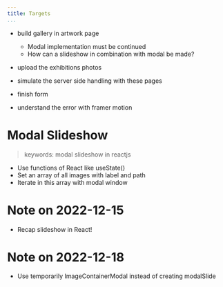 ```yaml
---
title: Targets
...
```


* build gallery in artwork page
    * Modal implementation must be continued 
    * How can a slideshow in combination with modal be made?

* upload the exhibitions photos
* simulate the server side handling with these pages
* finish form
* understand the error with framer motion

# Modal Slideshow
> keywords: modal slideshow in reactjs

* Use functions of React like useState()
* Set an array of all images with label and path
* Iterate in this array with modal window

# Note on 2022-12-15
* Recap slideshow in React!

# Note on 2022-12-18
* Use temporarily ImageContainerModal instead of creating modalSlide
